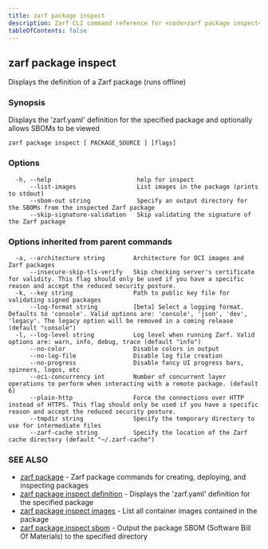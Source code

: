 ```yaml
---
title: zarf package inspect
description: Zarf CLI command reference for <code>zarf package inspect</code>.
tableOfContents: false
---
```


<!-- Page generated by Zarf; DO NOT EDIT -->

## zarf package inspect

Displays the definition of a Zarf package (runs offline)

### Synopsis

Displays the 'zarf.yaml' definition for the specified package and optionally allows SBOMs to be viewed

```
zarf package inspect [ PACKAGE_SOURCE ] [flags]
```

### Options

```
  -h, --help                        help for inspect
      --list-images                 List images in the package (prints to stdout)
      --sbom-out string             Specify an output directory for the SBOMs from the inspected Zarf package
      --skip-signature-validation   Skip validating the signature of the Zarf package
```

### Options inherited from parent commands

```
  -a, --architecture string        Architecture for OCI images and Zarf packages
      --insecure-skip-tls-verify   Skip checking server's certificate for validity. This flag should only be used if you have a specific reason and accept the reduced security posture.
  -k, --key string                 Path to public key file for validating signed packages
      --log-format string          [beta] Select a logging format. Defaults to 'console'. Valid options are: 'console', 'json', 'dev', 'legacy'. The legacy option will be removed in a coming release (default "console")
  -l, --log-level string           Log level when running Zarf. Valid options are: warn, info, debug, trace (default "info")
      --no-color                   Disable colors in output
      --no-log-file                Disable log file creation
      --no-progress                Disable fancy UI progress bars, spinners, logos, etc
      --oci-concurrency int        Number of concurrent layer operations to perform when interacting with a remote package. (default 6)
      --plain-http                 Force the connections over HTTP instead of HTTPS. This flag should only be used if you have a specific reason and accept the reduced security posture.
      --tmpdir string              Specify the temporary directory to use for intermediate files
      --zarf-cache string          Specify the location of the Zarf cache directory (default "~/.zarf-cache")
```

### SEE ALSO

* [zarf package](/commands/zarf_package/)	 - Zarf package commands for creating, deploying, and inspecting packages
* [zarf package inspect definition](/commands/zarf_package_inspect_definition/)	 - Displays the 'zarf.yaml' definition for the specified package
* [zarf package inspect images](/commands/zarf_package_inspect_images/)	 - List all container images contained in the package
* [zarf package inspect sbom](/commands/zarf_package_inspect_sbom/)	 - Output the package SBOM (Software Bill Of Materials) to the specified directory

